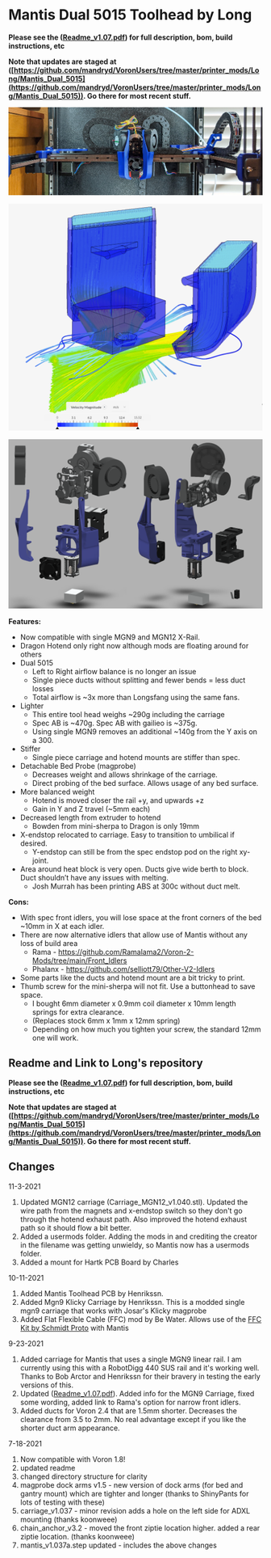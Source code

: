 
Mantis Dual 5015 Toolhead by Long
============
  
**Please see the ([Readme_v1.07.pdf](Readme_v1.07.pdf)) for full description, bom, build instructions, etc**  
  
**Note that updates are staged at ([https://github.com/mandryd/VoronUsers/tree/master/printer_mods/Long/Mantis_Dual_5015](https://github.com/mandryd/VoronUsers/tree/master/printer_mods/Long/Mantis_Dual_5015)).  Go there for most recent stuff.**
  
![](images/mantis.jpg)    
  
![](images/cfd.png)    
  
![](images/exploded.png)   


**Features:**
* Now compatible with single MGN9 and MGN12 X-Rail.  
 * Dragon Hotend only right now although mods are floating around for others
 * Dual 5015
    - Left to Right airflow balance is no longer an issue
    - Single piece ducts without splitting and fewer bends = less duct losses
    - Total airflow is ~3x more than Longsfang using the same fans. 
* Lighter
    - This entire tool head weighs ~290g including the carriage
    - Spec AB is ~470g.  Spec AB with gailieo is ~375g.
    - Using single MGN9 removes an additional ~140g from the Y axis on a 300.  
 * Stiffer
    - Single piece carriage and hotend mounts are stiffer than spec.
 * Detachable Bed Probe (magprobe)
    - Decreases weight and allows shrinkage of the carriage.  
    - Direct probing of the bed surface.  Allows usage of any bed surface. 
 * More balanced weight
    - Hotend is moved closer the rail +y, and upwards +z
    - Gain in Y and Z travel (~5mm each)
 * Decreased length from extruder to hotend
    - Bowden from mini-sherpa to Dragon is only 19mm
 * X-endstop relocated to carriage.  Easy to transition to umbilical if desired.
    - Y-endstop can still be from the spec endstop pod on the right xy-joint.
 * Area around heat block is very open.  Ducts give wide berth to block.  Duct shouldn’t have any issues with melting.  
    - Josh Murrah has been printing ABS at 300c without duct melt.  
    
 **Cons:**
 * With spec front idlers, you will lose space at the front corners of the bed ~10mm in X at each idler.  
 * There are now alternative idlers that allow use of Mantis without any loss of build area
    - Rama - https://github.com/Ramalama2/Voron-2-Mods/tree/main/Front_Idlers 
    - Phalanx - https://github.com/selliott79/Other-V2-Idlers 
 * Some parts like the ducts and hotend mount are a bit tricky to print.
 * Thumb screw for the mini-sherpa will not fit.  Use a buttonhead to save space.
    - I bought 6mm diameter x 0.9mm coil diameter x 10mm length springs for extra clearance.
    - (Replaces stock 6mm x 1mm x 12mm spring) 
    - Depending on how much you tighten your screw, the standard 12mm one will work.

Readme and Link to Long's repository
-----------------
**Please see the ([Readme_v1.07.pdf](Readme_v1.07.pdf)) for full description, bom, build instructions, etc**  
  
**Note that updates are staged at ([https://github.com/mandryd/VoronUsers/tree/master/printer_mods/Long/Mantis_Dual_5015](https://github.com/mandryd/VoronUsers/tree/master/printer_mods/Long/Mantis_Dual_5015)).  Go there for most recent stuff.**

Changes
-----------------
11-3-2021
1.  Updated MGN12 carriage (Carriage_MGN12_v1.040.stl).  Updated the wire path from the magnets and x-endstop switch so they don't go through the hotend exhaust path.  Also improved the hotend exhaust path so it should flow a bit better.
2.  Added a usermods folder.  Adding the mods in and crediting the creator in the filename was getting unwieldy, so Mantis now has a usermods folder.
3.  Added a mount for Hartk PCB Board by Charles

10-11-2021
1.  Added Mantis Toolhead PCB by Henrikssn.  
2.  Added Mgn9 Klicky Carriage by Henrikssn.  This is a modded single mgn9 carriage that works with Josar's Klicky magprobe
3.  Added Flat Flexible Cable (FFC) mod by Be Water.  Allows use of the [FFC Kit by Schmidt Proto](https://www.schmidtproto.com/product-page/voron-2-4-ffc-mod-kit) with Mantis

9-23-2021
1.  Added carriage for Mantis that uses a single MGN9 linear rail.  I am currently using this with a RobotDigg 440 SUS rail and it's working well.  Thanks to Bob Arctor and Henrikssn for their bravery in testing the early versions of this.
2.  Updated ([Readme_v1.07.pdf](Readme_v1.07.pdf)).  Added info for the MGN9 Carriage, fixed some wording, added link to Rama's option for narrow front idlers.
3.  Added ducts for Voron 2.4 that are 1.5mm shorter.  Decreases the clearance from 3.5 to 2mm.  No real advantage except if you like the shorter duct arm appearance.
  
7-18-2021
1.  Now compatible with Voron 1.8!
2.  updated readme
3.  changed directory structure for clarity
4.  magprobe dock arms v1.5 - new version of dock arms (for bed and gantry mount) which are tighter and longer (thanks to ShinyPants for lots of testing with these)
5.  carriage_v1.037 - minor revision adds a hole on the left side for ADXL mounting (thanks koonweee)
6.  chain_anchor_v3.2 - moved the front ziptie location higher.  added a rear ziptie location. (thanks koonweee)
7.  mantis_v1.037a.step updated - includes the above changes

